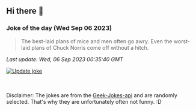 ## Hi there 👋

### Joke of the day (Wed Sep 06 2023)
<!-- joke -->
>The best-laid plans of mice and men often go awry. Even the worst-laid plans of Chuck Norris come off without a hitch.
<!-- /joke -->

*Last update: Wed, 06 Sep 2023 00:35:40 GMT*

[![Update joke](https://github.com/nclskfm/nclskfm/actions/workflows/joke.yml/badge.svg)](https://github.com/nclskfm/nclskfm/actions/workflows/joke.yml)

<br><br>
Disclaimer: The jokes are from the [Geek-Jokes-api](https://github.com/sameerkumar18/geek-joke-api) and are randomly selected. That's why they are unfortunately often not funny. :D
